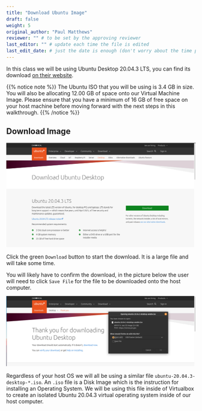 ```yaml
---
title: "Download Ubuntu Image"
draft: false
weight: 5
original_author: "Paul Matthews" 
reviewer: "" # to be set by the approving reviewer
last_editor: "" # update each time the file is edited
last_edit_date: # just the date is enough (don't worry about the time portion)
---
```


In this class we will be using Ubuntu Desktop 20.04.3 LTS, you can find its download [on their website](https://ubuntu.com/download/desktop).

{{% notice note %}}
The Ubuntu ISO that you will be using is 3.4 GB in size. You will also be allocating 12.00 GB of space onto our Virtual Machine Image. Please ensure that you have a minimum of 16 GB of free space on your host machine before moving forward with the next steps in this walkthrough.
{{% /notice %}}

## Download Image

![Ubuntu Desktop Download Homepage](pictures/ubuntu-download-desktop.png)

Click the green `Download` button to start the download. It is a large file and will take some time.

You will likely have to confirm the download, in the picture below the user will need to click `Save File` for the file to be downloaded onto the host computer.

![Ubuntu Desktop Download Initiated Page](pictures/ubuntu-download.png)

Regardless of your host OS we will all be using a similar file `ubuntu-20.04.3-desktop-*.iso`. An `.iso` file is a Disk Image which is the instruction for installing an Operating System. We will be using this file inside of Virtualbox to create an isolated Ubuntu 20.04.3 virtual operating system inside of our host computer.